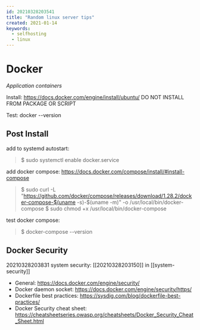 ```yaml
---
id: 20210328203541
title: "Random linux server tips"
created: 2021-01-14
keywords:
  - selfhosting
  - linux
---
```

# Docker
*Application containers* 

Install: https://docs.docker.com/engine/install/ubuntu/
DO NOT INSTALL FROM PACKAGE OR SCRIPT

Test: docker --version

## Post Install
add to systemd autostart:
> $ sudo systemctl enable docker.service

add docker compose: https://docs.docker.com/compose/install/#install-compose

> $ sudo curl -L "https://github.com/docker/compose/releases/download/1.28.2/docker-compose-$(uname -s)-$(uname -m)" -o /usr/local/bin/docker-compose
> $ sudo chmod +x /usr/local/bin/docker-compose

test docker compose: 
> $ docker-compose --version

## Docker Security
20210328203831
system security: [[20210328203150]] in [[system-security]]
* General: https://docs.docker.com/engine/security/
* Docker daemon socket: https://docs.docker.com/engine/security/https/
* Dockerfile best practices: https://sysdig.com/blog/dockerfile-best-practices/
* Docker Security cheat sheet: https://cheatsheetseries.owasp.org/cheatsheets/Docker_Security_Cheat_Sheet.html